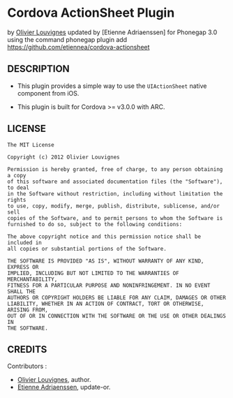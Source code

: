 # Cordova ActionSheet Plugin #
by [Olivier Louvignes](http://olouv.com)
updated by [Etienne Adriaenssen] for Phonegap 3.0 using the command phonegap plugin add https://github.com/etiennea/cordova-actionsheet

## DESCRIPTION ##

* This plugin provides a simple way to use the `UIActionSheet` native component from iOS.

* This plugin is built for Cordova >= v3.0.0 with ARC.

## LICENSE ##

    The MIT License

    Copyright (c) 2012 Olivier Louvignes

    Permission is hereby granted, free of charge, to any person obtaining a copy
    of this software and associated documentation files (the "Software"), to deal
    in the Software without restriction, including without limitation the rights
    to use, copy, modify, merge, publish, distribute, sublicense, and/or sell
    copies of the Software, and to permit persons to whom the Software is
    furnished to do so, subject to the following conditions:

    The above copyright notice and this permission notice shall be included in
    all copies or substantial portions of the Software.

    THE SOFTWARE IS PROVIDED "AS IS", WITHOUT WARRANTY OF ANY KIND, EXPRESS OR
    IMPLIED, INCLUDING BUT NOT LIMITED TO THE WARRANTIES OF MERCHANTABILITY,
    FITNESS FOR A PARTICULAR PURPOSE AND NONINFRINGEMENT. IN NO EVENT SHALL THE
    AUTHORS OR COPYRIGHT HOLDERS BE LIABLE FOR ANY CLAIM, DAMAGES OR OTHER
    LIABILITY, WHETHER IN AN ACTION OF CONTRACT, TORT OR OTHERWISE, ARISING FROM,
    OUT OF OR IN CONNECTION WITH THE SOFTWARE OR THE USE OR OTHER DEALINGS IN
    THE SOFTWARE.

## CREDITS ##

Contributors :

* [Olivier Louvignes](http://olouv.com), author.
* [Etienne Adriaenssen](http://poutsch.com), update-or.
